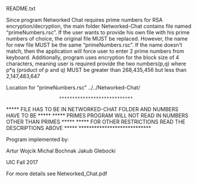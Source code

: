 
README.txt

Since program Networked Chat requires prime numbers for RSA encryption/decryption, 
the main folder Networked-Chat contains file named “primeNumbers.rsc”. 
If the user wants to provide his own file with his prime numbers of choice, 
the original file MUST be replaced. However, the name for new file MUST be the 
same “primeNumbers.rsc”. If the name doesn’t match, then the application will force 
user to enter 2 prime numbers from keyboard. Additionally, program uses encryption for 
the block size of 4 characters, meaning user is required provide the two numbers(p,q) 
where p*q (product of p and q) MUST be greater than 268,435,456 but less than 2,147,483,647 

Location for “primeNumbers.rsc”
../../Networked-Chat/

                        ****************************
*****  FILE HAS TO BE IN NETWORKED-CHAT FOLDER AND NUMBERS HAVE TO BE  *****
*****     PRIMES PROGRAM WILL NOT READ IN NUMBERS OTHER THAN PRIMES    *****
*****        FOR OTHER RESTRICTIONS READ THE DESCRIPTIONS ABOVE        *****
                        ****************************
                        
Program implemented by: 

Artur Wojcik
Michal Bochnak 
Jakub Glebocki

UIC Fall 2017

For more details see Networked_Chat.pdf
